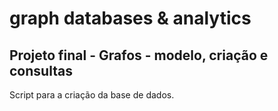 # graph databases & analytics

## Projeto final - Grafos - modelo, criação e consultas 

Script para a criação da base de dados. 

